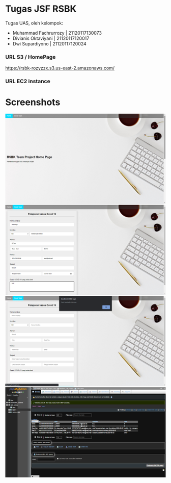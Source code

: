 # Tugas JSF RSBK

Tugas UAS, oleh kelompok:
- Muhammad Fachrurrozy | 21120117130073
- Divianis Oktaviyani | 21120117120017
- Dwi Supardiyono | 21120117120024

### URL S3 / HomePage
https://rsbk-rozyzzx.s3.us-east-2.amazonaws.com/

### URL EC2 instance


# Screenshots

![Home Page](.doc/home.png "Home Page")
![Q Page](.doc/q.png "Q Page")
![Success Page](.doc/q-success.png "Success Page")
![DB Page](.doc/db.png "DB Page")